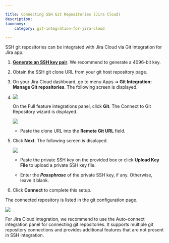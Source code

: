 ```yaml
---

title: Connecting SSH Git Repositories (Jira Cloud)
description:
taxonomy:
    category: git-integration-for-jira-cloud

---
```

SSH git repositories can be integrated with Jira Cloud via Git Integration for Jira app.

1.  [**Generate an SSH key pair**](/git-integration-for-jira-cloud/working-with-ssh-keys-gij-cloud/). We recommend to generate a 4096-bit key.

2.  Obtain the SSH git clone URL from your git host repository page.

3.  On your Jira Cloud dashboard, go to menu Apps ➜ **Git Integration:** **Manage Git repositories**. The following screen is displayed.

4.  ![](https://bigbrassband.atlassian.net/wiki/download/thumbnails/1923023732/gitcloud-connect-ssh-repo(c).png?version=1&modificationDate=1631014765738&cacheVersion=1&api=v2&width=646&height=340)

    On the Full feature integrations panel, click **Git**. The Connect to Git Repository wizard is displayed.

    ![](https://bigbrassband.atlassian.net/wiki/download/thumbnails/1923023732/gitcloud-ssh-connect-gitrepo(c).png?version=1&modificationDate=1631014765746&cacheVersion=1&api=v2&width=544&height=382)
    *   Paste the clone URL into the **Remote Git URL** field.

5.  Click **Next**. The following screen is displayed.

    ![](https://bigbrassband.atlassian.net/wiki/download/thumbnails/1923023732/gitcloud-connect-ssh-repo-addkey(c).png?version=1&modificationDate=1631014765751&cacheVersion=1&api=v2&width=646&height=298)
    *   Paste the private SSH key on the provided box or click **Upload Key File** to upload a private SSH key file.

    *   Enter the _**Passphrase**_ of the private SSH key, if any. Otherwise, leave it blank.

6.  Click **Connect** to complete this setup.



The connected repository is listed in the git configuration page.

![](https://bigbrassband.atlassian.net/wiki/download/attachments/1923023732/gitcloud-connect-ssh-repo-cfg-list.png?version=1&modificationDate=1631014765755&cacheVersion=1&api=v2)

For Jira Cloud integration, we recommend to use the Auto-connect integration panel for connecting git repositories. It supports multiple git repository connections and provides additional features that are not present in SSH integration.
